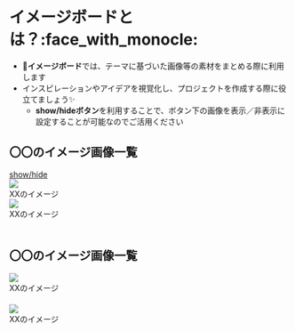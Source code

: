 # イメージボードとは？:face_with_monocle: 
- :art:**イメージボード**では、テーマに基づいた画像等の素材をまとめる際に利用します
- インスピレーションやアイデアを視覚化し、プロジェクトを作成する際に役立てましょう:sparkles: 
  - **show/hideボタン**を利用することで、ボタン下の画像を表示／非表示に設定することが可能なのでご活用ください

## 〇〇のイメージ画像一覧

<a class="btn btn-secondary" data-toggle="collapse" href="#exception2">
   show/hide
</a>
<div class="collapse" id="exception2" //以下はshow/hideで収納する画像です>

  <div class="card-deck">
    <div class="card">
        <img //srcのの""内のイメージを差し替えてご利用ください
            src="https://octodex.github.com/images/Robotocat.png"　//ローカルのものは(/attachment/イメージの名前)を入れてください
            class="card-img-top" 
        />
        <div class="card-body" //コメントなどがあればいれてください>
          XXのイメージ
        </div>
  </div>
<div class="card">
    <img src="https://octodex.github.com/images/stormtroopocat.png"
    　　　　　class="card-img-top" 
        />
        <div class="card-body" //コメントなどがあればいれてください>
          XXのイメージ
        </div>
　</div>

</div>
</div>
<div class="clearfix mb-3" //以上はshow/hideで収納する画像です></div> 

## 〇〇のイメージ画像一覧

<div class="card-deck">
  <div class="card">
   <img src="https://octodex.github.com/images/minion.png"
    　　　　　class="card-img-top" 
        />
        <div class="card-body">
          XXのイメージ
        </div>
　</div>
  <div class="card">
    <img src="https://octodex.github.com/images/dojocat.jpg"
    　　　　　class="card-img-top" 
        />
        <div class="card-body">
          XXのイメージ
        </div>
　</div>
